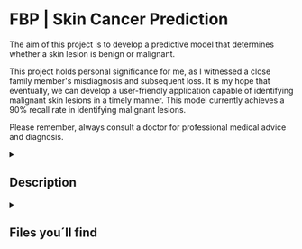 


# FBP | Skin Cancer Prediction


<p>
The aim of this project is to develop a predictive model that determines whether a skin lesion is benign or malignant.
<p>
This project holds personal significance for me, as I witnessed a close family member's misdiagnosis and subsequent loss. It is my hope that eventually, we can develop a user-friendly application capable of identifying malignant skin lesions in a timely manner.
This model currently achieves a 90% recall rate in identifying malignant lesions.
<p>
Please remember, always consult a doctor for professional medical advice and diagnosis.
<p>
  
</details>

<details>
  <summary>
   <h2>Description</h2>
  </summary>
<p>
The input images are from the HAM 10000 dataset: https://dataverse.harvard.edu/dataset.xhtml?persistentId=doi:10.7910/DVN/DBW86T. 
<p>
Due to computer memory constraints, I divided the dataset into three subsets: one for modeling black and white images, another for modeling RGB images, and the third one for testing both.
<p>
The project requirements included web scraping, and I also incorporated insights from the World Health Organization webpage.
<p>
  

</details>

<details>
  <summary>
   <h2>Files you´ll find</h2>
  </summary>

  <p>
  The work is divided in 3 notebooks: modelling, scrapping and statistics.
  <p>
  The first notebook contains explanations regarding image processing, modeling, and conclusions. Since the image dataset is quite large, I kindly request that you download the images from the main source. During the process, I also created and saved arrays, which are also heavy, so I won't be uploading them either. However, if you wish to test the models, you can upload the attached model files.
   <p>
  This is the link to the Tableau work:
  https://public.tableau.com/shared/5WFDHTKNG?:display_count=n&:origin=viz_share_link
